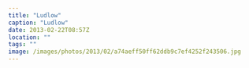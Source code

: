 ```yaml
---
title: "Ludlow"
caption: "Ludlow"
date: 2013-02-22T08:57Z
location: ""
tags: ""
image: /images/photos/2013/02/a74aeff50ff62ddb9c7ef4252f243506.jpg
---
```

